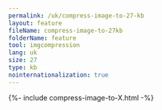```yaml
---
permalink: /uk/compress-image-to-27-kb
layout: feature
fileName: compress-image-to-27kb
folderName: feature
tool: imgcompression
lang: uk
size: 27
type: kb
nointernationalization: true
---
```

{%- include compress-image-to-X.html -%}
      